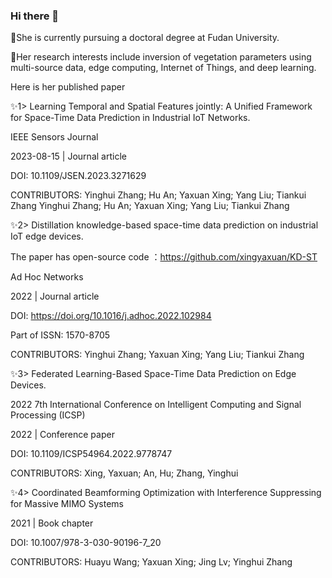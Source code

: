 ### Hi there 👋

🌱She is currently pursuing a doctoral degree at Fudan University. 

🌱Her research interests include inversion of vegetation parameters using multi-source data, edge computing, Internet of Things, and deep learning.

Here is her published paper



✨1>  Learning Temporal and Spatial Features jointly: A Unified Framework for Space-Time Data Prediction in Industrial IoT Networks.

IEEE Sensors Journal

2023-08-15 | Journal article

DOI: 10.1109/JSEN.2023.3271629

CONTRIBUTORS: Yinghui Zhang; Hu An; Yaxuan Xing; Yang Liu; Tiankui Zhang Yinghui Zhang; Hu An; Yaxuan Xing; Yang Liu; Tiankui Zhang



✨2>  Distillation knowledge-based space-time data prediction on industrial IoT edge devices.

The paper has open-source code ：https://github.com/xingyaxuan/KD-ST

Ad Hoc Networks

2022 | Journal article

DOI: https://doi.org/10.1016/j.adhoc.2022.102984

Part of ISSN: 1570-8705

CONTRIBUTORS: Yinghui Zhang; Yaxuan Xing; Yang Liu; Tiankui Zhang

✨3>  Federated Learning-Based Space-Time Data Prediction on Edge Devices.

2022 7th International Conference on Intelligent Computing and Signal Processing (ICSP)

2022 | Conference paper

DOI: 10.1109/ICSP54964.2022.9778747

CONTRIBUTORS: Xing, Yaxuan; An, Hu; Zhang, Yinghui


✨4>  Coordinated Beamforming Optimization with Interference Suppressing for Massive MIMO Systems

2021 | Book chapter

DOI: 10.1007/978-3-030-90196-7_20

CONTRIBUTORS: Huayu Wang; Yaxuan Xing; Jing Lv; Yinghui Zhang


<!--
**xingyaxuan/xingyaxuan** is a ✨ _special_ ✨ repository because its `README.md` (this file) appears on your GitHub profile.

Here are some ideas to get you started:

- 🔭 I’m currently working on ...
- 🌱 I’m currently learning ...
- 👯 I’m looking to collaborate on ...
- 🤔 I’m looking for help with ...
- 💬 Ask me about ...
- 📫 How to reach me: ...
- 😄 Pronouns: ...
- ⚡ Fun fact: ...
-->
